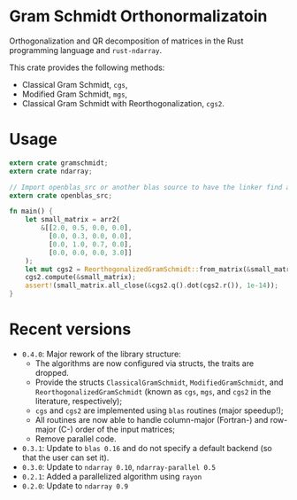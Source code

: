 # Gram Schmidt Orthonormalizatoin

Orthogonalization and QR decomposition of matrices in the Rust programming language and `rust-ndarray`.

This crate provides the following methods:

+ Classical Gram Schmidt, `cgs`,
+ Modified Gram Schmidt, `mgs`,
+ Classical Gram Schmidt with Reorthogonalization, `cgs2`.

# Usage

```rust
extern crate gramschmidt;
extern crate ndarray;

// Import openblas_src or another blas source to have the linker find all symbols.
extern crate openblas_src;

fn main() {
    let small_matrix = arr2(
        &[[2.0, 0.5, 0.0, 0.0],
          [0.0, 0.3, 0.0, 0.0],
          [0.0, 1.0, 0.7, 0.0],
          [0.0, 0.0, 0.0, 3.0]]
    );
    let mut cgs2 = ReorthogonalizedGramSchmidt::from_matrix(&small_matrix);
    cgs2.compute(&small_matrix);
    assert!(small_matrix.all_close(&cgs2.q().dot(cgs2.r()), 1e-14));
}
```

# Recent versions

+ `0.4.0`: Major rework of the library structure:
    + The algorithms are now configured via structs, the traits are dropped.
    + Provide the structs `ClassicalGramSchmidt`, `ModifiedGramSchmidt`, and
  `ReorthogonalizedGramSchmidt` (known as `cgs`, `mgs`, and `cgs2` in the
  literature, respectively);
    + `cgs` and `cgs2` are implemented using `blas` routines (major speedup!);
    + All routines are now able to handle column-major (Fortran-) and row-major (C-) order
    of the input matrices;
    + Remove parallel code.
+ `0.3.1`: Update to `blas 0.16` and do not specify a default backend (so that the user can set it).
+ `0.3.0`: Update to `ndarray 0.10`, `ndarray-parallel 0.5`
+ `0.2.1`: Added a parallelized algorithm using `rayon`
+ `0.2.0`: Update to `ndarray 0.9`
